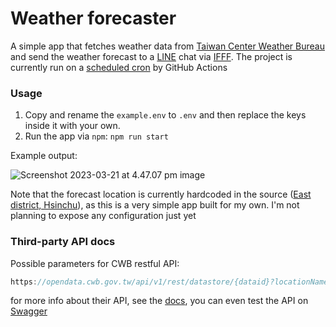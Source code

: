# Weather forecaster

A simple app that fetches weather data from [Taiwan Center Weather Bureau](https://www.cwb.gov.tw/V8/C/) and send the weather forecast to a [LINE](https://notify-bot.line.me/en/) chat via [IFFF](https://ifttt.com/explore). The project is currently run on a [scheduled cron](https://github.com/konekoya/weather-forecaster/actions) by GitHub Actions

### Usage

1. Copy and rename the `example.env` to `.env` and then replace the keys inside it with your own.
2. Run the app via `npm`: `npm run start`

Example output:

![Screenshot 2023-03-21 at 4.47.07 pm image](https://i.imgur.com/C9sN3Ci.png)

Note that the forecast location is currently hardcoded in the source ([East district, Hsinchu](https://en.wikipedia.org/wiki/East_District,_Hsinchu)), as this is a very simple app built for my own. I'm not planning to expose any configuration just yet

### Third-party API docs

Possible parameters for CWB restful API:

```js
https://opendata.cwb.gov.tw/api/v1/rest/datastore/{dataid}?locationName={locationName}&elementName={elementName}&sort={sort}&startTime={startTime}&timeFrom={timeFrom}&timeTo={timeTo}
```

for more info about their API, see the [docs](https://opendata.cwb.gov.tw/opendatadoc/CWB_Opendata_API_V1.2.pdf), you can even test the API on [Swagger](https://opendata.cwb.gov.tw/dist/opendata-swagger.html#/%E8%A7%80%E6%B8%AC/get_v1_rest_datastore_O_A0001_001)
